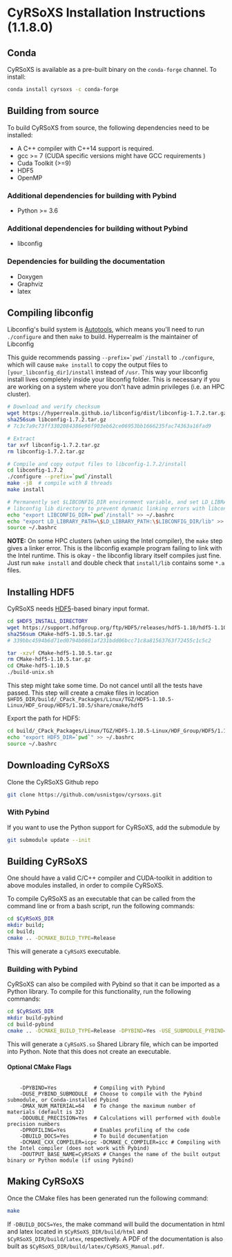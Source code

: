 # CyRSoXS Installation Instructions (1.1.8.0)

## Conda

CyRSoXS is available as a pre-built binary on the `conda-forge` channel. To install:

```bash
conda install cyrsoxs -c conda-forge
```

## Building from source

To build CyRSoXS from source, the following dependencies need to be installed:

* A C++ compiler with C++14 support is required.
* gcc >= 7 (CUDA specific versions might have GCC requirements )
* Cuda Toolkit (>=9)
* HDF5
* OpenMP

### Additional dependencies for building with Pybind

* Python >= 3.6

### Additional dependencies for building without Pybind

* libconfig

### Dependencies for building the documentation

* Doxygen
* Graphviz
* latex

## Compiling libconfig

Libconfig's build system is [Autotools](https://www.gnu.org/software/automake/manual/html_node/Autotools-Introduction.html), which means you'll need to run `./configure` and then `make` to build. Hyperrealm is the maintainer of Libconfig

This guide recommends passing ```--prefix=`pwd`/install``` to `./configure`, which will cause `make install` to copy the output files to `[your_libconfig_dir]/install` instead of `/usr`. This way your libconfig install lives completely inside your libconfig folder. This is necessary if you are working on a system where you don't have admin privileges (i.e. an HPC cluster).

```bash
# Download and verify checksum
wget https://hyperrealm.github.io/libconfig/dist/libconfig-1.7.2.tar.gz
sha256sum libconfig-1.7.2.tar.gz
# 7c3c7a9c73ff3302084386e96f903eb62ce06953bb1666235fac74363a16fad9

# Extract
tar xvf libconfig-1.7.2.tar.gz
rm libconfig-1.7.2.tar.gz

# Compile and copy output files to libconfig-1.7.2/install
cd libconfig-1.7.2
./configure --prefix=`pwd`/install
make -j8  # compile with 8 threads
make install

# Permanently set $LIBCONFIG_DIR environment variable, and set LD_LIBRARY_PATH to include the
# libconfig lib directory to prevent dynamic linking errors with libconfig++.so.
echo "export LIBCONFIG_DIR=`pwd`/install" >> ~/.bashrc
echo "export LD_LIBRARY_PATH=\$LD_LIBRARY_PATH:\$LIBCONFIG_DIR/lib" >> ~/.bashrc
source ~/.bashrc
```

**NOTE:** On some HPC clusters (when using the Intel compiler), the `make` step gives a linker error. This is the libconfig example program failing to link with the Intel runtime. This is okay - the libconfig library itself compiles just fine. Just run `make install` and double check that `install/lib` contains some `*.a` files.

## Installing HDF5

CyRSoXS needs [HDF5](https://en.wikipedia.org/wiki/Hierarchical_Data_Format)-based binary input format.

```bash
cd $HDF5_INSTALL_DIRECTORY
wget https://support.hdfgroup.org/ftp/HDF5/releases/hdf5-1.10/hdf5-1.10.5/src/CMake-hdf5-1.10.5.tar.gz
sha256sum CMake-hdf5-1.10.5.tar.gz
# 339bbc4594b6d71ed0794b0861af231bdd06bcc71c8a81563763f72455c1c5c2

tar -xzvf CMake-hdf5-1.10.5.tar.gz
rm CMake-hdf5-1.10.5.tar.gz
cd CMake-hdf5-1.10.5
./build-unix.sh
```

This step might take some time. Do not cancel until all the tests have passed.
This step will create a cmake files in location `$HFD5_DIR/build/_CPack_Packages/Linux/TGZ/HDF5-1.10.5-Linux/HDF_Group/HDF5/1.10.5/share/cmake/hdf5`

Export the path for HDF5:

```bash
cd build/_CPack_Packages/Linux/TGZ/HDF5-1.10.5-Linux/HDF_Group/HDF5/1.10.5/share/cmake/hdf5;
echo "export HDF5_DIR=`pwd`" >> ~/.bashrc
source ~/.bashrc
```

## Downloading CyRSoXS

Clone the CyRSoXS Github repo

```bash
git clone https://github.com/usnistgov/cyrsoxs.git
```

### With Pybind

If you want to use the Python support for CyRSoXS, add the submodule by

```bash
git submodule update --init
```

## Building CyRSoXS

One should have a valid C/C++ compiler and CUDA-toolkit in addition to above modules installed, in order to
compile CyRSoXS.

To compile CyRSoXS as an executable that can be called from the command line or from a bash script, run the following commands:

```bash
cd $CyRSoXS_DIR
mkdir build;
cd build;
cmake .. -DCMAKE_BUILD_TYPE=Release
```

This will generate a `CyRSoXS` executable.

### Building with Pybind

CyRSoXS can also be compiled with Pybind so that it can be imported as a Python library. To compile for this functionality, run the following commands:

```bash
cd $CyRSoXS_DIR
mkdir build-pybind
cd build-pybind
cmake .. -DCMAKE_BUILD_TYPE=Release -DPYBIND=Yes -USE_SUBMODULE_PYBIND=Yes
```

This will generate a `CyRSoXS.so` Shared Library file, which can be imported into Python. Note that this does not create an executable.

#### Optional CMake Flags

```console
    
    -DPYBIND=Yes            # Compiling with Pybind
    -DUSE_PYBIND_SUBMODULE  # Choose to compile with the Pybind submodule, or Conda-installed Pybind 
    -DMAX_NUM_MATERIAL=64   # To change the maximum number of materials (default is 32) 
    -DDOUBLE_PRECISION=Yes  # Calculations will performed with double precision numbers
    -DPROFILING=Yes         # Enables profiling of the code
    -DBUILD_DOCS=Yes        # To build documentation
    -DCMAKE_CXX_COMPILER=icpc -DCMAKE_C_COMPILER=icc # Compiling with the Intel compiler (does not work with Pybind)
    -DOUTPUT_BASE_NAME=CyRSoXS # Changes the name of the built output binary or Python module (if using Pybind)
```

## Making CyRSoXS

Once the CMake files has been generated run the following command:

```bash
make
```

If `-DBUILD_DOCS=Yes`, the make command will build the documentation in html and latex located in `$CyRSoXS_DIR/build/html` and `$CyRSoXS_DIR/build/latex`, respectively. A PDF of the documentation is also built as `$CyRSoXS_DIR/build/latex/CyRSoXS_Manual.pdf`.